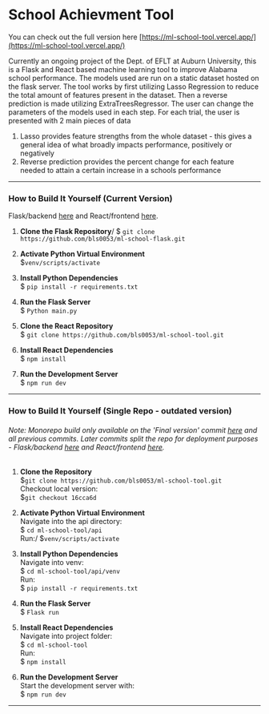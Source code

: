 # School Achievment Tool
You can check out the full version here [https://ml-school-tool.vercel.app/](https://ml-school-tool.vercel.app/)

Currently an ongoing project of the Dept. of EFLT at Auburn University, this is a Flask and React based machine learning tool to improve Alabama school performance. The models used are run on a static dataset hosted on the flask server. The tool works by first utilizing Lasso Regression to reduce the total amount of features present in the dataset. Then a reverse prediction is made utilizing ExtraTreesRegressor. The user can change the parameters of the models used in each step. 
For each trial, the user is presented with 2 main pieces of data 

1. Lasso provides feature strengths from the whole dataset - this gives a general idea of what broadly impacts performance, positively or negatively
2. Reverse prediction provides the percent change for each feature needed to attain a certain increase in a schools performance
---
### How to Build It Yourself (Current Version)
Flask/backend [here](https://github.com/bls0053/ml-school-flask) and React/frontend [here](https://github.com/bls0053/ml-school-tool).
1. **Clone the Flask Repository**/
    $ `git clone https://github.com/bls0053/ml-school-flask.git`

2. **Activate Python Virtual Environment**\
    $`venv/scripts/activate`  

3. **Install Python Dependencies**\
    $ `pip install -r requirements.txt`

4. **Run the Flask Server**\
    $ `Python main.py`

5. **Clone the React Repository**\
    $ `git clone https://github.com/bls0053/ml-school-tool.git`

6. **Install React Dependencies**\
    $ `npm install`

7. **Run the Development Server**\
    $ `npm run dev`
---
### How to Build It Yourself (Single Repo - outdated version)
###### Note: Monorepo build only available on the 'Final version' commit [here](https://github.com/bls0053/ml-school-tool/commit/16cca6d4d8fcc3ee68e22faeafa2a95af7ab032b) and all previous commits. Later commits split the repo for deployment purposes - Flask/backend [here](https://github.com/bls0053/ml-school-flask) and React/frontend [here](https://github.com/bls0053/ml-school-tool).
1. **Clone the Repository**\
    $`git clone https://github.com/bls0053/ml-school-tool.git`\
    Checkout local version:\
    $`git checkout 16cca6d`

2. **Activate Python Virtual Environment**\
    Navigate into the api directory:\
    $ `cd ml-school-tool/api`\
    Run:/
    $`venv/scripts/activate`

3. **Install Python Dependencies**\
    Navigate into venv:\
    $ `cd ml-school-tool/api/venv`\
    Run:\
    $ `pip install -r requirements.txt`

4. **Run the Flask Server**\
    $ `Flask run`

5. **Install React Dependencies**\
    Navigate into project folder:\
    $ `cd ml-school-tool`\
    Run:\
    $ `npm install`  

6. **Run the Development Server**\
   Start the development server with:\
   $ `npm run dev`

---





